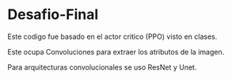 # Desafio-Final
Este codigo fue basado en el actor critico (PPO) visto en clases.

Este ocupa Convoluciones para extraer los atributos de la imagen.

Para arquitecturas convolucionales se uso ResNet y Unet.
